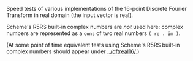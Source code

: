 Speed tests of various implementations of the 16-point Discrete
Fourier Transform in real domain (the input vector is real).

Scheme's R5RS built-in complex numbers are *not* used here: complex
numbers are represented as a `cons` of two real numbers `( re . im )`.

(At some point of time equivalent tests using Scheme's R5RS built-in
complex numbers should appear under [../dftreal16/](../dftreal16/).)
